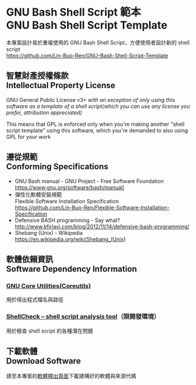 # GNU Bash Shell Script 範本<br>GNU Bash Shell Script Template
本專案設計易於重複使用的 GNU Bash Shell Script，方便使用者設計新的 shell script  
<https://github.com/Lin-Buo-Ren/GNU-Bash-Shell-Script-Template>

## 智慧財產授權條款<br>Intellectual Property License
GNU General Public License v3+ *with an exception of only using this software as a template of a shell script(which you can use any license you prefer, attribution appreciated)*

This means that GPL is enforced only when you're making another "shell script template" using this software, which you're demanded to also using GPL for your work

## 遵從規範<br>Conforming Specifications
* GNU Bash manual - GNU Project - Free Software Foundation  
  <https://www.gnu.org/software/bash/manual/>
* 彈性化軟體安裝規範  
  Flexible Software Installation Specification  
  <https://github.com/Lin-Buo-Ren/Flexible-Software-Installation-Specification>
* Defensive BASH programming - Say what?  
  <http://www.kfirlavi.com/blog/2012/11/14/defensive-bash-programming/>
* Shebang (Unix) - Wikipedia  
  <https://en.wikipedia.org/wiki/Shebang_(Unix)>

## 軟體依賴資訊<br>Software Dependency Information
### [GNU Core Utilities(Coreutils)](http://www.gnu.org/software/coreutils/coreutils.html)
用於得出程式檔名與路徑

### [ShellCheck – shell script analysis tool](http://www.shellcheck.net/)（限開發環境）
用於檢查 shell script 的各種潛在問題

## 下載軟體<br>Download Software
請至本專案的[軟體釋出頁面](https://github.com/Lin-Buo-Ren/GNU-Bash-Shell-Script-Template/releases)下載建構好的軟體與來源代碼

